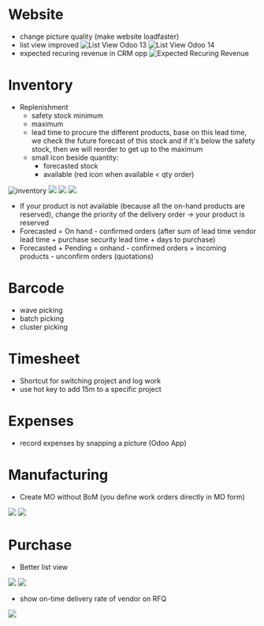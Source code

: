 # Website

- change picture quality (make website loadfaster)
- list view improved
![List View Odoo 13](crm1.png)
![List View Odoo 14](crm2.png)
- expected recuring revenue in CRM opp
![Expected Recuring Revenue](crm3.png)

# Inventory

- Replenishment
  - safety stock minimum
  - maximum
  - lead time to procure the different products, base on this lead time, we check the future forecast of this stock and if it's below the safety stock, then we will reorder to get up to the maximum
  - small icon beside quantity:
    - forecasted stock
    - available (red icon when available < qty order)

![inventory](inventory1.png)
![](inventroy2.png)
![](Screenshot%20from%202021-01-28%2016-36-00.png)
![](Screenshot%20from%202021-01-28%2016-41-50.png)

  - If your product is not available (because all the on-hand products are reserved), change the priority of the delivery order -> your product is reserved
  - Forecasted = On hand - confirmed orders (after sum of lead time vendor lead time + purchase security lead time + days to purchase)
  - Forecasted + Pending = onhand - confirmed orders + incoming products - unconfirm orders (quotations)

# Barcode

- wave picking
- batch picking
- cluster picking

# Timesheet

- Shortcut for switching project and log work
- use hot key to add 15m to a specific project

# Expenses

- record expenses by snapping a picture (Odoo App)

# Manufacturing

- Create MO without BoM (you define work orders directly in MO form)

![](MO1.png)
![](MO2.png)

# Purchase

- Better list view

![](purchase1.png)
![](purchase2.png)

- show on-time delivery rate of vendor on RFQ

![](purchase3.png)
